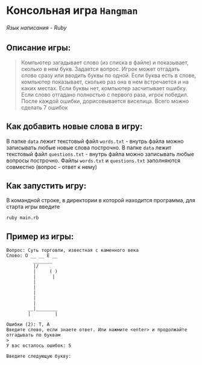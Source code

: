 # Консольная игра `Hangman`
###### Язык написания - Ruby

## Описание игры:
> Компьютер загадывает слово (из списка в файле) и показывает, сколько в нем букв. Задается вопрос.
> Игрок может отгадать слово сразу или вводить буквы по одной. Если буква есть в слове, компьютер показывает, 
> сколько раз она в нем встречается и на каких местах. Если буквы нет, компьютер засчитывает ошибку.
> Если слово отгадано полностью с первого раза, игрок победил.
> После каждой ошибки, дорисовывается виселица. Всего можно сделать 7 ошибок

## Как добавить новые слова в игру:
В папке `data` лежит текстовый файл `words.txt` - внутрь файла можно записывать любые новые слова построчно.
В папке `data` лежит текстовый файл `questions.txt` - внутрь файла можно записывать любые вопросы построчно.
Файлы `words.txt` и `questions.txt` заполняются совместно (вопрос - ответ к нему)

## Как запустить игру:
В командной строке, в директории в которой находится программа, для старта игры введите
```
ruby main.rb
```

## Пример из игры:

```
Вопрос: Суть торговли, известная с каменного века
Слово: О __ __ Е __
          _______
          |/
          |     ( )
          |      |
          |
          |
          |
          |
          |
        __|________
        |         |

Ошибки (2): Т, А
Введите слово, если знаете ответ. Или нажмите <enter> и продолжайте отгадывать по буквам
>
У вас осталось ошибок: 5

Введите следующую букву:
```
